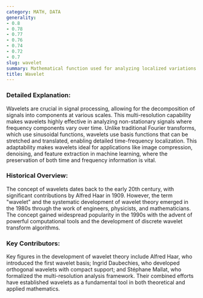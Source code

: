 ```yaml
---
category: MATH, DATA
generality:
- 0.8
- 0.78
- 0.77
- 0.76
- 0.74
- 0.72
- 0.7
slug: wavelet
summary: Mathematical function used for analyzing localized variations of power within a time series or signal, providing a multi-resolution analysis.
title: Wavelet
---
```


### Detailed Explanation:
Wavelets are crucial in signal processing, allowing for the decomposition of signals into components at various scales. This multi-resolution capability makes wavelets highly effective in analyzing non-stationary signals where frequency components vary over time. Unlike traditional Fourier transforms, which use sinusoidal functions, wavelets use basis functions that can be stretched and translated, enabling detailed time-frequency localization. This adaptability makes wavelets ideal for applications like image compression, denoising, and feature extraction in machine learning, where the preservation of both time and frequency information is vital.

### Historical Overview:
The concept of wavelets dates back to the early 20th century, with significant contributions by Alfred Haar in 1909. However, the term "wavelet" and the systematic development of wavelet theory emerged in the 1980s through the work of engineers, physicists, and mathematicians. The concept gained widespread popularity in the 1990s with the advent of powerful computational tools and the development of discrete wavelet transform algorithms.

### Key Contributors:
Key figures in the development of wavelet theory include Alfred Haar, who introduced the first wavelet basis; Ingrid Daubechies, who developed orthogonal wavelets with compact support; and Stéphane Mallat, who formalized the multi-resolution analysis framework. Their combined efforts have established wavelets as a fundamental tool in both theoretical and applied mathematics.